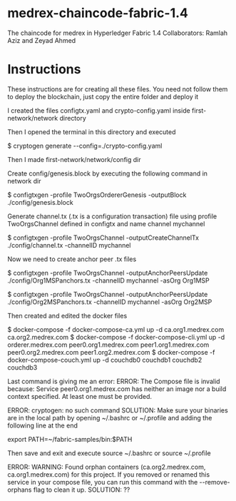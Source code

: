 # medrex-chaincode-fabric-1.4
The chaincode for medrex in Hyperledger Fabric 1.4
Collaborators: Ramlah Aziz and Zeyad Ahmed

# Instructions
These instructions are for creating all these files. You need not follow them to deploy the blockchain, just copy the entire folder and deploy it

I created the files configtx.yaml and crypto-config.yaml inside first-network/network directory

Then  I opened the terminal in this directory and executed

$ cryptogen generate --config=./crypto-config.yaml

Then I made first-network/network/config dir

Create config/genesis.block by executing the following command in network dir

$ configtxgen -profile TwoOrgsOrdererGenesis -outputBlock ./config/genesis.block

Generate channel.tx (.tx is a configuration transaction) file using profile TwoOrgsChannel defined in configtx and name channel mychannel

$ configtxgen -profile TwoOrgsChannel -outputCreateChannelTx ./config/channel.tx -channelID mychannel

Now we need to create anchor peer .tx files

$ configtxgen -profile TwoOrgsChannel -outputAnchorPeersUpdate ./config/Org1MSPanchors.tx -channelID mychannel -asOrg Org1MSP

$ configtxgen -profile TwoOrgsChannel -outputAnchorPeersUpdate ./config/Org2MSPanchors.tx -channelID mychannel -asOrg Org2MSP

Then created and edited the docker files

$ docker-compose -f docker-compose-ca.yml up -d ca.org1.medrex.com ca.org2.medrex.com
$ docker-compose -f docker-compose-cli.yml up -d orderer.medrex.com peer0.org1.medrex.com peer1.org1.medrex.com peer0.org2.medrex.com peer1.org2.medrex.com
$ docker-compose -f docker-compose-couch.yml up -d couchdb0 couchdb1 couchdb2 couchdb3
 
 Last command is giving me an error: ERROR: The Compose file is invalid because:
Service peer0.org1.medrex.com has neither an image nor a build context specified. At least one must be provided.



ERROR: cryptogen: no such command
SOLUTION:
Make sure your binaries are in the local path by opening ~/.bashrc or ~/.profile and adding the following line at the end

export PATH=~/fabric-samples/bin:$PATH

Then save and exit and execute source ~/.bashrc or source ~/.profile

ERROR: WARNING: Found orphan containers (ca.org2.medrex.com, ca.org1.medrex.com) for this project. If you removed or renamed this service in your compose file, you can run this command with the --remove-orphans flag to clean it up.
SOLUTION: ??
